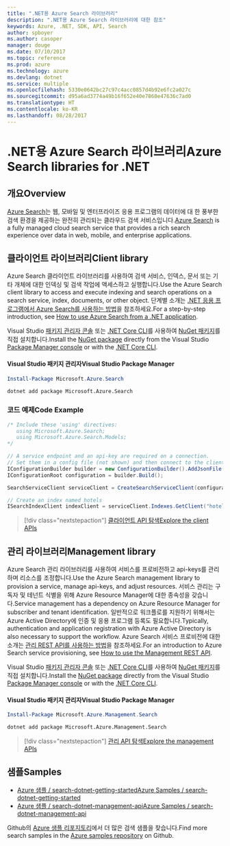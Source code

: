 ```yaml
---
title: ".NET용 Azure Search 라이브러리"
description: ".NET용 Azure Search 라이브러리에 대한 참조"
keywords: Azure, .NET, SDK, API, Search
author: spboyer
ms.author: casoper
manager: douge
ms.date: 07/10/2017
ms.topic: reference
ms.prod: azure
ms.technology: azure
ms.devlang: dotnet
ms.service: multiple
ms.openlocfilehash: 5330e0642bc27c97c4acc0857d4b92e6fc2a027c
ms.sourcegitcommit: d95a6ad3774a49b16f652e40e7860e47636c7ad0
ms.translationtype: HT
ms.contentlocale: ko-KR
ms.lasthandoff: 08/28/2017
---
```

# <a name="azure-search-libraries-for-net"></a><span data-ttu-id="cf228-104">.NET용 Azure Search 라이브러리</span><span class="sxs-lookup"><span data-stu-id="cf228-104">Azure Search libraries for .NET</span></span>

## <a name="overview"></a><span data-ttu-id="cf228-105">개요</span><span class="sxs-lookup"><span data-stu-id="cf228-105">Overview</span></span>

<span data-ttu-id="cf228-106">[Azure Search](https://docs.microsoft.com/azure/search/search-what-is-azure-search)는 웹, 모바일 및 엔터프라이즈 응용 프로그램의 데이터에 대 한 풍부한 검색 환경을 제공하는 완전히 관리되는 클라우드 검색 서비스입니다.</span><span class="sxs-lookup"><span data-stu-id="cf228-106">[Azure Search](https://docs.microsoft.com/azure/search/search-what-is-azure-search) is a fully managed cloud search service that provides a rich search experience over data in web, mobile, and enterprise applications.</span></span>

## <a name="client-library"></a><span data-ttu-id="cf228-107">클라이언트 라이브러리</span><span class="sxs-lookup"><span data-stu-id="cf228-107">Client library</span></span>

<span data-ttu-id="cf228-108">Azure Search 클라이언트 라이브러리를 사용하여 검색 서비스, 인덱스, 문서 또는 기타 개체에 대한 인덱싱 및 검색 작업에 액세스하고 실행합니다.</span><span class="sxs-lookup"><span data-stu-id="cf228-108">Use the Azure Search client library to access and execute indexing and search operations on a search service, index, documents, or other object.</span></span> <span data-ttu-id="cf228-109">단계별 소개는 [.NET 응용 프로그램에서 Azure Search를 사용하는 방법](https://docs.microsoft.com/azure/search/search-howto-dotnet-sdk)을 참조하세요.</span><span class="sxs-lookup"><span data-stu-id="cf228-109">For a step-by-step introduction, see [How to use Azure Search from a .NET application](https://docs.microsoft.com/azure/search/search-howto-dotnet-sdk).</span></span>

<span data-ttu-id="cf228-110">Visual Studio [패키지 관리자 콘솔][PackageManager] 또는 [.NET Core CLI][DotNetCLI]를 사용하여 [NuGet 패키지](https://www.nuget.org/packages/Microsoft.Azure.Search)를 직접 설치합니다.</span><span class="sxs-lookup"><span data-stu-id="cf228-110">Install the [NuGet package](https://www.nuget.org/packages/Microsoft.Azure.Search) directly from the Visual Studio [Package Manager console][PackageManager] or with the [.NET Core CLI][DotNetCLI].</span></span>

#### <a name="visual-studio-package-manager"></a><span data-ttu-id="cf228-111">Visual Studio 패키지 관리자</span><span class="sxs-lookup"><span data-stu-id="cf228-111">Visual Studio Package Manager</span></span>

```powershell
Install-Package Microsoft.Azure.Search
```

```bash
dotnet add package Microsoft.Azure.Search
```

### <a name="code-example"></a><span data-ttu-id="cf228-112">코드 예제</span><span class="sxs-lookup"><span data-stu-id="cf228-112">Code Example</span></span>

```csharp
/* Include these 'using' directives:
   using Microsoft.Azure.Search;
   using Microsoft.Azure.Search.Models;
*/

// A service endpoint and an api-key are required on a connection.
// Set them in a config file (not shown) and then connect to the client.
IConfigurationBuilder builder = new ConfigurationBuilder().AddJsonFile("appsettings.json");
IConfigurationRoot configuration = builder.Build();

SearchServiceClient serviceClient = CreateSearchServiceClient(configuration);

// Create an index named hotels
ISearchIndexClient indexClient = serviceClient.Indexes.GetClient("hotels");

```

> [!div class="nextstepaction"]
> [<span data-ttu-id="cf228-113">클라이언트 API 탐색</span><span class="sxs-lookup"><span data-stu-id="cf228-113">Explore the client APIs</span></span>](/dotnet/api/overview/azure/search/client)


## <a name="management-library"></a><span data-ttu-id="cf228-114">관리 라이브러리</span><span class="sxs-lookup"><span data-stu-id="cf228-114">Management library</span></span>

<span data-ttu-id="cf228-115">Azure Search 관리 라이브러리를 사용하여 서비스를 프로비전하고 api-keys를 관리하며 리소스를 조정합니다.</span><span class="sxs-lookup"><span data-stu-id="cf228-115">Use the Azure Search management library to provision a service, manage api-keys, and adjust resources.</span></span> <span data-ttu-id="cf228-116">서비스 관리는 구독자 및 테넌트 식별을 위해 Azure Resource Manager에 대한 종속성을 갖습니다.</span><span class="sxs-lookup"><span data-stu-id="cf228-116">Service management has a dependency on Azure Resource Manager for subscriber and tenant identification.</span></span> <span data-ttu-id="cf228-117">일반적으로 워크플로를 지원하기 위해서는 Azure Active Directory에 인증 및 응용 프로그램 등록도 필요합니다.</span><span class="sxs-lookup"><span data-stu-id="cf228-117">Typically, authentication and application registration with Azure Active Directory is also necessary to support the workflow.</span></span> <span data-ttu-id="cf228-118">Azure Search 서비스 프로비전에 대한 소개는 [관리 REST API를 사용하는 방법](https://docs.microsoft.com/rest/api/searchmanagement/search-howto-management-rest-api)을 참조하세요.</span><span class="sxs-lookup"><span data-stu-id="cf228-118">For an introduction to Azure Search service provisioning, see [How to use the Management REST API](https://docs.microsoft.com/rest/api/searchmanagement/search-howto-management-rest-api).</span></span>

<span data-ttu-id="cf228-119">Visual Studio [패키지 관리자 콘솔][PackageManager] 또는 [.NET Core CLI][DotNetCLI]를 사용하여 [NuGet 패키지](https://www.nuget.org/packages/Microsoft.Azure.Management.Search)를 직접 설치합니다.</span><span class="sxs-lookup"><span data-stu-id="cf228-119">Install the [NuGet package](https://www.nuget.org/packages/Microsoft.Azure.Management.Search) directly from the Visual Studio [Package Manager console][PackageManager] or with the [.NET Core CLI][DotNetCLI].</span></span>

#### <a name="visual-studio-package-manager"></a><span data-ttu-id="cf228-120">Visual Studio 패키지 관리자</span><span class="sxs-lookup"><span data-stu-id="cf228-120">Visual Studio Package Manager</span></span>

```powershell
Install-Package Microsoft.Azure.Management.Search
```

```bash
dotnet add package Microsoft.Azure.Management.Search
```

> [!div class="nextstepaction"]
> [<span data-ttu-id="cf228-121">관리 API 탐색</span><span class="sxs-lookup"><span data-stu-id="cf228-121">Explore the management APIs</span></span>](/dotnet/api/overview/azure/search/management)

## <a name="samples"></a><span data-ttu-id="cf228-122">샘플</span><span class="sxs-lookup"><span data-stu-id="cf228-122">Samples</span></span>

 + [<span data-ttu-id="cf228-123">Azure 샘플 / search-dotnet-getting-started</span><span class="sxs-lookup"><span data-stu-id="cf228-123">Azure Samples / search-dotnet-getting-started</span></span>](https://github.com/Azure-Samples/search-dotnet-getting-started)
 + [<span data-ttu-id="cf228-124">Azure 샘플 / search-dotnet-management-api</span><span class="sxs-lookup"><span data-stu-id="cf228-124">Azure Samples / search-dotnet-management-api</span></span>](https://github.com/Azure-Samples/search-dotnet-management-api)

<span data-ttu-id="cf228-125">Github의 [Azure 샘플 리포지토리](https://github.com/Azure-Samples/)에서 더 많은 검색 샘플을 찾습니다.</span><span class="sxs-lookup"><span data-stu-id="cf228-125">Find more search samples in the [Azure samples repository](https://github.com/Azure-Samples/) on Github.</span></span>

[PackageManager]: https://docs.microsoft.com/nuget/tools/package-manager-console
[DotNetCLI]: https://docs.microsoft.com/en-us/dotnet/core/tools/dotnet-add-package
